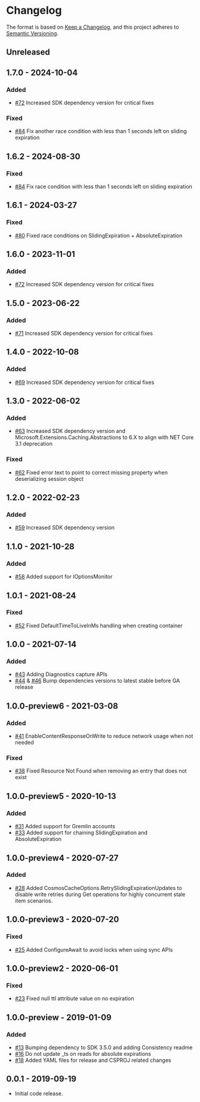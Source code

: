 # Changelog

The format is based on [Keep a Changelog](https://keepachangelog.com/en/1.0.0/), and this project adheres to [Semantic Versioning](https://semver.org/spec/v2.0.0.html).

## Unreleased

## <a name="1.7.0"/> 1.7.0 - 2024-10-04

### Added

- [#72](https://github.com/Azure/Microsoft.Extensions.Caching.Cosmos/pull/85) Increased SDK dependency version for critical fixes

### Fixed

- [#84](https://github.com/Azure/Microsoft.Extensions.Caching.Cosmos/pull/85) Fix another race condition with less than 1 seconds left on sliding expiration

## <a name="1.6.2"/> 1.6.2 - 2024-08-30

### Fixed

- [#84](https://github.com/Azure/Microsoft.Extensions.Caching.Cosmos/pull/84) Fix race condition with less than 1 seconds left on sliding expiration

## <a name="1.6.1"/> 1.6.1 - 2024-03-27

### Fixed

- [#80](https://github.com/Azure/Microsoft.Extensions.Caching.Cosmos/pull/80) Fixed race conditions on SlidingExpiration + AbsoluteExpiration

## <a name="1.6.0"/> 1.6.0 - 2023-11-01

### Added

- [#72](https://github.com/Azure/Microsoft.Extensions.Caching.Cosmos/pull/72) Increased SDK dependency version for critical fixes

## <a name="1.5.0"/> 1.5.0 - 2023-06-22

### Added

- [#71](https://github.com/Azure/Microsoft.Extensions.Caching.Cosmos/pull/71) Increased SDK dependency version for critical fixes

## <a name="1.4.0"/> 1.4.0 - 2022-10-08

### Added

- [#69](https://github.com/Azure/Microsoft.Extensions.Caching.Cosmos/pull/69) Increased SDK dependency version for critical fixes

## <a name="1.3.0"/> 1.3.0 - 2022-06-02

### Added

- [#63](https://github.com/Azure/Microsoft.Extensions.Caching.Cosmos/pull/63) Increased SDK dependency version and Microsoft.Extensions.Caching.Abstractions to 6.X to align with NET Core 3.1 deprecation

### Fixed

- [#62](https://github.com/Azure/Microsoft.Extensions.Caching.Cosmos/pull/62) Fixed error text to point to correct missing property when deserializing session object

## <a name="1.2.0"/> 1.2.0 - 2022-02-23

### Added

- [#59](https://github.com/Azure/Microsoft.Extensions.Caching.Cosmos/pull/59) Increased SDK dependency version

## <a name="1.1.0"/> 1.1.0 - 2021-10-28

### Added

- [#58](https://github.com/Azure/Microsoft.Extensions.Caching.Cosmos/pull/58) Added support for IOptionsMonitor


## <a name="1.0.1"/> 1.0.1 - 2021-08-24

### Fixed

- [#52](https://github.com/Azure/Microsoft.Extensions.Caching.Cosmos/pull/52) Fixed DefaultTimeToLiveInMs handling when creating container

## <a name="1.0.0"/> 1.0.0 - 2021-07-14

### Added

- [#43](https://github.com/Azure/Microsoft.Extensions.Caching.Cosmos/pull/43) Adding Diagnostics capture APIs
- [#44](https://github.com/Azure/Microsoft.Extensions.Caching.Cosmos/pull/44) & [#46](https://github.com/Azure/Microsoft.Extensions.Caching.Cosmos/pull/46) Bump dependencies versions to latest stable before GA release

## <a name="1.0.0-preview6"/> 1.0.0-preview6 - 2021-03-08

### Added

- [#41](https://github.com/Azure/Microsoft.Extensions.Caching.Cosmos/pull/41) EnableContentResponseOnWrite to reduce network usage when not needed

### Fixed

- [#38](https://github.com/Azure/Microsoft.Extensions.Caching.Cosmos/pull/38) Fixed Resource Not Found when removing an entry that does not exist

## <a name="1.0.0-preview5"/> 1.0.0-preview5 - 2020-10-13

### Added

- [#31](https://github.com/Azure/Microsoft.Extensions.Caching.Cosmos/pull/31) Added support for Gremlin accounts
- [#33](https://github.com/Azure/Microsoft.Extensions.Caching.Cosmos/pull/33) Added support for chaining SlidingExpiration and AbsoluteExpiration

## <a name="1.0.0-preview4"/> 1.0.0-preview4 - 2020-07-27

### Added

- [#28](https://github.com/Azure/Microsoft.Extensions.Caching.Cosmos/pull/28) Added CosmosCacheOptions.RetrySlidingExpirationUpdates to disable write retries during Get operations for highly concurrent stale item scenarios.

## <a name="1.0.0-preview3"/> 1.0.0-preview3 - 2020-07-20

### Fixed

- [#25](https://github.com/Azure/Microsoft.Extensions.Caching.Cosmos/pull/25) Added ConfigureAwait to avoid locks when using sync APIs

## <a name="1.0.0-preview2"/> 1.0.0-preview2 - 2020-06-01

### Fixed

- [#23](https://github.com/Azure/Microsoft.Extensions.Caching.Cosmos/pull/23) Fixed null ttl attribute value on no expiration

## <a name="1.0.0-preview"/> 1.0.0-preview - 2019-01-09

### Added

- [#13](https://github.com/Azure/Microsoft.Extensions.Caching.Cosmos/pull/13) Bumping dependency to SDK 3.5.0 and adding Consistency readme
- [#16](https://github.com/Azure/Microsoft.Extensions.Caching.Cosmos/pull/16) Do not update \_ts on reads for absolute expirations
- [#18](https://github.com/Azure/Microsoft.Extensions.Caching.Cosmos/pull/18) Added YAML files for release and CSPROJ related changes

## <a name="0.0.1"/> 0.0.1 - 2019-09-19

- Initial code release.
